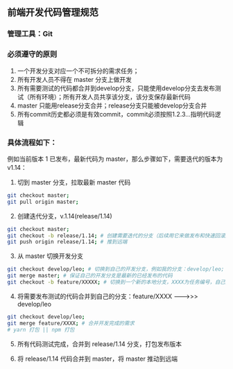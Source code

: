 ## 前端开发代码管理规范

### 管理工具：Git

### 必须遵守的原则

1. 一个开发分支对应一个不可拆分的需求任务；
2. 所有开发人员不得在 master 分支上做开发
3. 所有需要测试的代码都合并到develop分支，只能使用develop分支去发布测试（所有环境）；所有开发人员共享该分支，该分支保存最新代码
4. master 只能用release分支合并；release分支只能被develop分支合并 
5. 所有commit历史都必须是有效commit，commit必须按照1.2.3...指明代码逻辑

### 具体流程如下：

例如当前版本 1 已发布，最新代码为 master，那么步骤如下，需要迭代的版本为 v1.14：

1. 切到 master 分支，拉取最新 master 代码

```bash
git checkout master;
git pull origin master;
```

2. 创建迭代分支，v.1.14(release/1.14)

```bash
git checkout master;
git checkout -b release/1.14; # 创建需要迭代的分支（后续用它来做发布和快速回滚版本）
git push origin release/1.14; # 推到远端
```

3. 从 master 切换开发分支

```bash
git checkout develop/leo; # 切换到自己的开发分支，例如我的分支：develop/leo;
git merge master; # 保证自己的开发分支是最新的已经发布的代码
git checkout -b feature/XXXXX; # 切换到一个新的本地分支，XXXX为任务编号，自己要开发的任务的分支，开始开发代码
```

4. 将需要发布测试的代码合并到自己的分支：feature/XXXX --->>> develop/leo

```bash
git checkout develop/leo;
git merge feature/XXXX; # 合并开发完成的需求
# yarn 打包 || npm 打包
```

5. 所有代码测试完成，合并到 release/1.14 分支，打包发布版本

6. 将 release/1.14 代码合并到 master，将 master 推动到远端
